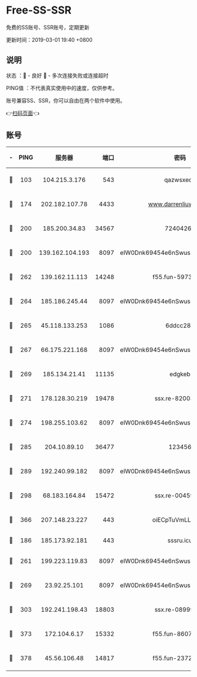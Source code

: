 # Free-SS-SSR

免费的SS账号、SSR账号，定期更新

更新时间：2019-03-01 19:40 +0800

## 说明

状态     ：🙂 - 良好 🙁 - 多次连接失败或连接超时

PING值   ：不代表真实使用中的速度，仅供参考。

账号兼容SS、SSR，你可以自由在两个软件中使用。

👉[扫码页面](https://liesauer.github.io/free-ss-ssr.github.io/)👈

## 账号

|-|PING|服务器|端口|密码|加密方式|区域|
|:----:|:----:|:-----:|-----:|:----:|:----:|:----:|
|🙂|103|104.215.3.176|543|qazwsxedc|aes-256-gcm|JP|
|🙂|174|202.182.107.78|4433|www.darrenliuwei.com|aes-256-cfb|JP|
|🙂|200|185.200.34.83|34567|72404265|aes-256-cfb|US|
|🙂|200|139.162.104.193|8097|eIW0Dnk69454e6nSwuspv9DmS201tQ0D|aes-256-cfb|JP|
|🙂|262|139.162.11.113|14248|f55.fun-59730477|aes-256-cfb|SG|
|🙂|264|185.186.245.44|8097|eIW0Dnk69454e6nSwuspv9DmS201tQ0D|aes-256-cfb|NL|
|🙂|265|45.118.133.253|1086|6ddcc286|aes-256-cfb|SG|
|🙂|267|66.175.221.168|8097|eIW0Dnk69454e6nSwuspv9DmS201tQ0D|aes-256-cfb|US|
|🙂|269|185.134.21.41|11135|edgkeb|aes-256-cfb|GB|
|🙂|271|178.128.30.219|19478|ssx.re-82003000|aes-256-cfb|SG|
|🙂|274|198.255.103.62|8097|eIW0Dnk69454e6nSwuspv9DmS201tQ0D|aes-256-cfb|US|
|🙂|285|204.10.89.10|36477|123456|aes-256-cfb|US|
|🙂|289|192.240.99.182|8097|eIW0Dnk69454e6nSwuspv9DmS201tQ0D|aes-256-cfb|US|
|🙂|298|68.183.164.84|15472|ssx.re-00459440|aes-256-cfb|US|
|🙂|366|207.148.23.227|443|oiECpTuVmLLxk4Ts|aes-256-cfb|US|
|🙂|186|185.173.92.181|443|sssru.icu|rc4-md5|RU|
|🙂|261|199.223.119.83|8097|eIW0Dnk69454e6nSwuspv9DmS201tQ0D|aes-256-cfb|US|
|🙂|269|23.92.25.101|8097|eIW0Dnk69454e6nSwuspv9DmS201tQ0D|aes-256-cfb|US|
|🙂|303|192.241.198.43|18803|ssx.re-08999110|aes-256-cfb|US|
|🙂|373|172.104.6.17|15332|f55.fun-86079232|aes-256-cfb|US|
|🙂|378|45.56.106.48|14817|f55.fun-23726526|aes-256-cfb|US|
